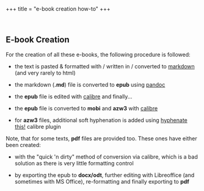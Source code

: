 +++
title = "e-book creation how-to"
+++

&nbsp;
## E-book Creation
 
 For the creation of all these e-books, the following procedure is followed:

- the text is pasted & formatted with / written in / converted to [markdown](https://en.wikipedia.org/wiki/Markdown) (and very rarely to html)

- the markdown (**.md**) file is converted to **epub** using [pandoc](https://pandoc.org/)

- the **epub** file is edited with [calibre](https://calibre-ebook.com/) and finally...

- the **epub** file is converted to **mobi** and **azw3** with [calibre](https://calibre-ebook.com/)

- for **azw3** files, additional soft hyphenation is added using [hyphenate this!](https://www.mobileread.com/forums/showthread.php?t=208534) calibre plugin

Note, that for some texts, **pdf** files are provided too. These ones have either been created:

- with the "quick 'n dirty" method of conversion via calibre, which is a bad solution as there is very little formatting control

- by exporting the epub to **docx/odt**, further editing with Libreoffice (and sometimes with MS Office), re-formatting and finally exporting to **pdf**
